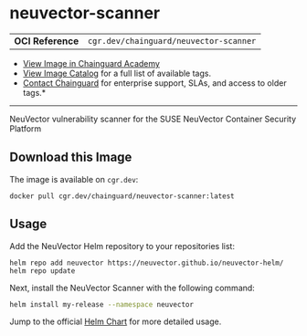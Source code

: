 <!--monopod:start-->
# neuvector-scanner
| | |
| - | - |
| **OCI Reference** | `cgr.dev/chainguard/neuvector-scanner` |


* [View Image in Chainguard Academy](https://edu.chainguard.dev/chainguard/chainguard-images/reference/neuvector-scanner/overview/)
* [View Image Catalog](https://console.enforce.dev/images/catalog) for a full list of available tags.
* [Contact Chainguard](https://www.chainguard.dev/chainguard-images) for enterprise support, SLAs, and access to older tags.*

---
<!--monopod:end-->

<!--overview:start-->
NeuVector vulnerability scanner for the SUSE NeuVector Container Security Platform
<!--overview:end-->

<!--getting:start-->
## Download this Image
The image is available on `cgr.dev`:

```
docker pull cgr.dev/chainguard/neuvector-scanner:latest
```
<!--getting:end-->

<!--body:start-->
## Usage

Add the NeuVector Helm repository to your repositories list:

```shell
helm repo add neuvector https://neuvector.github.io/neuvector-helm/
helm repo update
```

Next, install the NeuVector Scanner with the following command:

```sh
helm install my-release --namespace neuvector
```

Jump to the official [Helm Chart](https://github.com/neuvector/neuvector-helm/blob/master/charts/core/README.md) for more detailed usage.

<!--body:end-->
